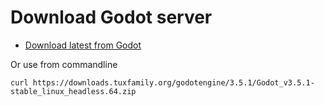 # Download Godot server
- [Download latest from Godot](https://godotengine.org/download/server)

Or use from commandline
```shell
curl https://downloads.tuxfamily.org/godotengine/3.5.1/Godot_v3.5.1-stable_linux_headless.64.zip
```
